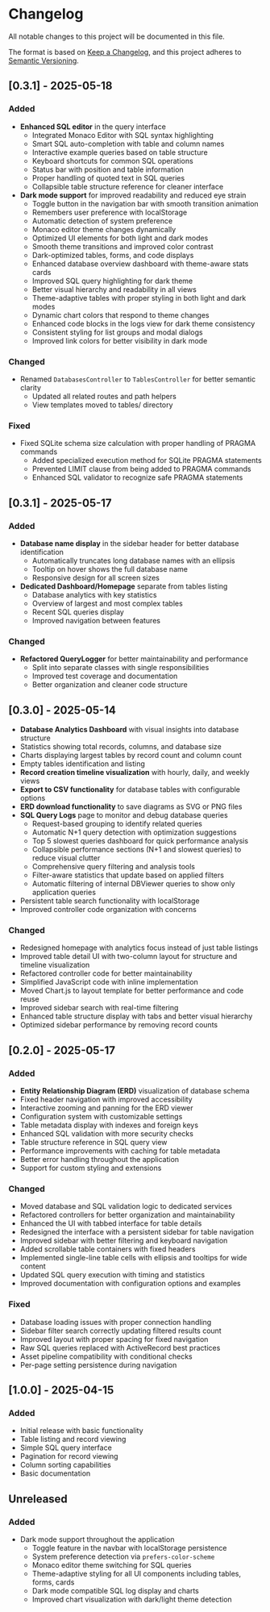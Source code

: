 # Changelog

All notable changes to this project will be documented in this file.

The format is based on [Keep a Changelog](https://keepachangelog.com/en/1.0.0/),
and this project adheres to [Semantic Versioning](https://semver.org/spec/v2.0.0.html).

## [0.3.1] - 2025-05-18

### Added

- **Enhanced SQL editor** in the query interface
  - Integrated Monaco Editor with SQL syntax highlighting
  - Smart SQL auto-completion with table and column names
  - Interactive example queries based on table structure
  - Keyboard shortcuts for common SQL operations
  - Status bar with position and table information
  - Proper handling of quoted text in SQL queries
  - Collapsible table structure reference for cleaner interface
- **Dark mode support** for improved readability and reduced eye strain
  - Toggle button in the navigation bar with smooth transition animation
  - Remembers user preference with localStorage
  - Automatic detection of system preference
  - Monaco editor theme changes dynamically
  - Optimized UI elements for both light and dark modes
  - Smooth theme transitions and improved color contrast
  - Dark-optimized tables, forms, and code displays
  - Enhanced database overview dashboard with theme-aware stats cards
  - Improved SQL query highlighting for dark theme
  - Better visual hierarchy and readability in all views
  - Theme-adaptive tables with proper styling in both light and dark modes
  - Dynamic chart colors that respond to theme changes
  - Enhanced code blocks in the logs view for dark theme consistency
  - Consistent styling for list groups and modal dialogs
  - Improved link colors for better visibility in dark mode

### Changed

- Renamed `DatabasesController` to `TablesController` for better semantic clarity
  - Updated all related routes and path helpers
  - View templates moved to tables/ directory

### Fixed

- Fixed SQLite schema size calculation with proper handling of PRAGMA commands
  - Added specialized execution method for SQLite PRAGMA statements
  - Prevented LIMIT clause from being added to PRAGMA commands
  - Enhanced SQL validator to recognize safe PRAGMA statements

## [0.3.1] - 2025-05-17

### Added

- **Database name display** in the sidebar header for better database identification
  - Automatically truncates long database names with an ellipsis
  - Tooltip on hover shows the full database name
  - Responsive design for all screen sizes
- **Dedicated Dashboard/Homepage** separate from tables listing
  - Database analytics with key statistics
  - Overview of largest and most complex tables
  - Recent SQL queries display
  - Improved navigation between features

### Changed

- **Refactored QueryLogger** for better maintainability and performance
  - Split into separate classes with single responsibilities
  - Improved test coverage and documentation
  - Better organization and cleaner code structure

## [0.3.0] - 2025-05-14

- **Database Analytics Dashboard** with visual insights into database structure
- Statistics showing total records, columns, and database size
- Charts displaying largest tables by record count and column count
- Empty tables identification and listing
- **Record creation timeline visualization** with hourly, daily, and weekly views
- **Export to CSV functionality** for database tables with configurable options
- **ERD download functionality** to save diagrams as SVG or PNG files
- **SQL Query Logs** page to monitor and debug database queries
  - Request-based grouping to identify related queries
  - Automatic N+1 query detection with optimization suggestions
  - Top 5 slowest queries dashboard for quick performance analysis
  - Collapsible performance sections (N+1 and slowest queries) to reduce visual clutter
  - Comprehensive query filtering and analysis tools
  - Filter-aware statistics that update based on applied filters
  - Automatic filtering of internal DBViewer queries to show only application queries
- Persistent table search functionality with localStorage
- Improved controller code organization with concerns

### Changed

- Redesigned homepage with analytics focus instead of just table listings
- Improved table detail UI with two-column layout for structure and timeline visualization
- Refactored controller code for better maintainability
- Simplified JavaScript code with inline implementation
- Moved Chart.js to layout template for better performance and code reuse
- Improved sidebar search with real-time filtering
- Enhanced table structure display with tabs and better visual hierarchy
- Optimized sidebar performance by removing record counts

## [0.2.0] - 2025-05-17

### Added

- **Entity Relationship Diagram (ERD)** visualization of database schema
- Fixed header navigation with improved accessibility
- Interactive zooming and panning for the ERD viewer
- Configuration system with customizable settings
- Table metadata display with indexes and foreign keys
- Enhanced SQL validation with more security checks
- Table structure reference in SQL query view
- Performance improvements with caching for table metadata
- Better error handling throughout the application
- Support for custom styling and extensions

### Changed

- Moved database and SQL validation logic to dedicated services
- Refactored controllers for better organization and maintainability
- Enhanced the UI with tabbed interface for table details
- Redesigned the interface with a persistent sidebar for table navigation
- Improved sidebar with better filtering and keyboard navigation
- Added scrollable table containers with fixed headers
- Implemented single-line table cells with ellipsis and tooltips for wide content
- Updated SQL query execution with timing and statistics
- Improved documentation with configuration options and examples

### Fixed

- Database loading issues with proper connection handling
- Sidebar filter search correctly updating filtered results count
- Improved layout with proper spacing for fixed navigation
- Raw SQL queries replaced with ActiveRecord best practices
- Asset pipeline compatibility with conditional checks
- Per-page setting persistence during navigation

## [1.0.0] - 2025-04-15

### Added

- Initial release with basic functionality
- Table listing and record viewing
- Simple SQL query interface
- Pagination for record viewing
- Column sorting capabilities
- Basic documentation

## Unreleased

### Added

- Dark mode support throughout the application
  - Toggle feature in the navbar with localStorage persistence
  - System preference detection via `prefers-color-scheme`
  - Monaco editor theme switching for SQL queries
  - Theme-adaptive styling for all UI components including tables, forms, cards
  - Dark mode compatible SQL log display and charts
  - Improved chart visualization with dark/light theme detection
